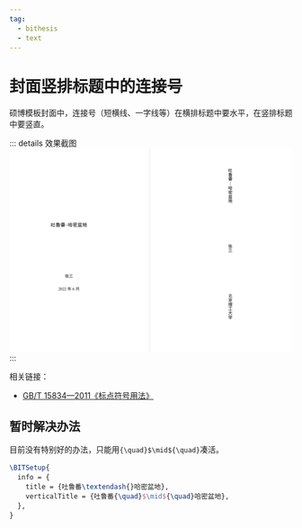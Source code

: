 ```yaml
---
tag:
  - bithesis
  - text
---
```


# 封面竖排标题中的连接号

<!-- https://github.com/BITNP/BIThesis/discussions/446 -->

硕博模板封面中，连接号（短横线、一字线等）在横排标题中要水平，在竖排标题中要竖直。

::: details 效果截图
![吐鲁番–哈密盆地](../assets/cover-dash.png)
:::

相关链接：

- [GB/T 15834—2011《标点符号用法》](http://www.moe.gov.cn/jyb_sjzl/ziliao/A19/201001/W020190128580990138234.pdf)

## 暂时解决办法

目前没有特别好的办法，只能用`{\quad}$\mid${\quad}`凑活。

```latex {4}
\BITSetup{
  info = {
    title = {吐鲁番\textendash{}哈密盆地},
    verticalTitle = {吐鲁番{\quad}$\mid${\quad}哈密盆地},
  },
}
```
